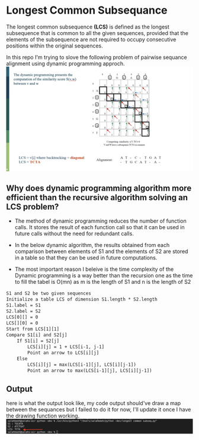 # Longest Common Subsequance 
The longest common subsequence **(LCS)** is defined as the longest subsequence that is common to all the given sequences, provided that the elements of the subsequence are not required to occupy consecutive positions within the original sequences.

In this repo I'm trying to slove the following problem of pairwise sequance alignment using dynamic programming approch.
![problem](test.png)

## Why does dynamic programming algorithm more efficient than the recursive algorithm solving an LCS problem?

- The method of dynamic programming reduces the number of function calls. It stores the result of each function call so that it can be used in future calls without the need for redundant calls.

- In the below dynamic algorithm, the results obtained from each comparison between elements of S1 and the elements of S2 are stored in a table so that they can be used in future computations.

- The most important reason I beleive is the time complexity of the Dynamic programming is a way better than the recursion one as the time to fill the tabel is O(mn) as m is the length of S1 and n is the length of S2

```
S1 and S2 be two given sequences
Initialize a table LCS of dimension S1.length * S2.length
S1.label = S1
S2.label = S2
LCS[0][] = 0
LCS[][0] = 0
Start from LCS[1][1]
Compare S1[i] and S2[j]
    If S1[i] = S2[j]
        LCS[i][j] = 1 + LCS[i-1, j-1]   
        Point an arrow to LCS[i][j]
    Else
        LCS[i][j] = max(LCS[i-1][j], LCS[i][j-1])
        Point an arrow to max(LCS[i-1][j], LCS[i][j-1])
```

## Output 
here is what the output look like, my code output should've draw a map between the sequances but I failed to do it for now, I'll update it once I have the drawing function working.
![output](output.png)
